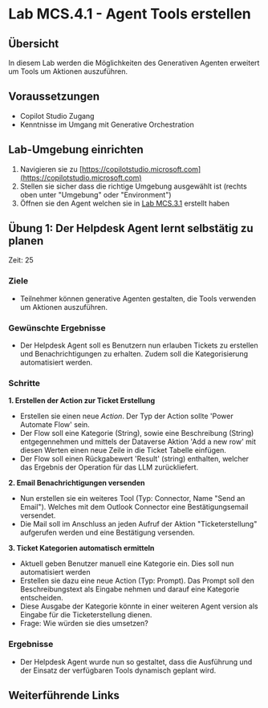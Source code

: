 # Lab MCS.4.1 - Agent Tools erstellen

## Übersicht
In diesem Lab werden die Möglichkeiten des Generativen Agenten erweitert um Tools um Aktionen auszuführen.

## Voraussetzungen
- Copilot Studio Zugang
- Kenntnisse im Umgang mit Generative Orchestration

## Lab-Umgebung einrichten
1. Navigieren sie zu [https://copilotstudio.microsoft.com](https://copilotstudio.microsoft.com)
2. Stellen sie sicher dass die richtige Umgebung ausgewählt ist (rechts oben unter "Umgebung" oder "Environment")
3. Öffnen sie den Agent welchen sie in [Lab MCS.3.1](Lab%20MCS.3.1%20-%20Generative%20Orchestration.md) erstellt haben

## Übung 1: Der Helpdesk Agent lernt selbstätig zu planen
Zeit: 25 
### Ziele
- Teilnehmer können generative Agenten gestalten, die Tools verwenden um Aktionen auszuführen.

### Gewünschte Ergebnisse
-  Der Helpdesk Agent soll es Benutzern nun erlauben Tickets zu erstellen und Benachrichtigungen zu erhalten. Zudem soll die Kategorisierung automatisiert werden.

### Schritte

**1. Erstellen der Action zur Ticket Erstellung**

- Erstellen sie einen neue *Action*. Der Typ der Action sollte 'Power Automate Flow' sein.
- Der Flow soll eine Kategorie (String), sowie eine Beschreibung (String) entgegennehmen und mittels der Dataverse Aktion 'Add a new row' mit diesen Werten einen neue Zeile in die Ticket Tabelle einfügen.
- Der Flow soll einen Rückgabewert 'Result' (string) enthalten, welcher das Ergebnis der Operation für das LLM zurückliefert.

**2. Email Benachrichtigungen versenden**

- Nun erstellen sie ein weiteres Tool (Typ: Connector, Name "Send an Email"). Welches mit dem Outlook Connector eine Bestätigungsemail versendet.
- Die Mail soll im Anschluss an jeden Aufruf der Aktion "Ticketerstellung" aufgerufen werden und eine Bestätigung versenden.

**3. Ticket Kategorien automatisch ermitteln**

- Aktuell geben Benutzer manuell eine Kategorie ein. Dies soll nun automatisiert werden
- Erstellen sie dazu eine neue Action (Typ: Prompt). Das Prompt soll den Beschreibungstext als Eingabe nehmen und darauf eine Kategorie entscheiden.
- Diese Ausgabe der Kategorie könnte in einer weiteren Agent version als Eingabe für die Ticketerstellung dienen.
- Frage: Wie würden sie dies umsetzen?

### Ergebnisse
- Der Helpdesk Agent wurde nun so gestaltet, dass die Ausführung und der Einsatz der verfügbaren Tools dynamisch geplant wird.

## Weiterführende Links
